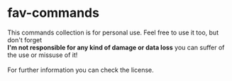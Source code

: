 # fav-commands

This commands collection is for personal use. Feel free to use it too, but don't forget<br />
**I'm not responsible for any kind of damage or data loss** you can suffer of the use or missuse of
it!<br />
<br />
For further information you can check the license.
